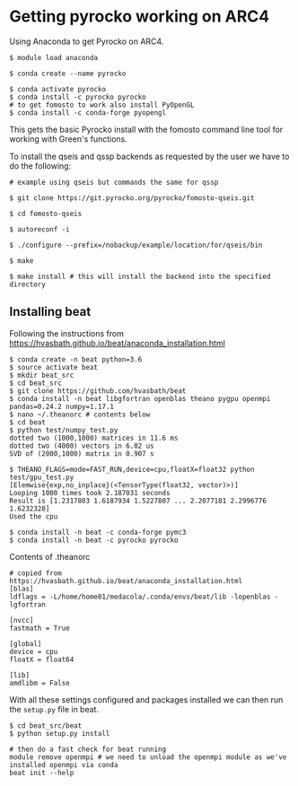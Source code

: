 # Getting pyrocko working on ARC4

Using Anaconda to get Pyrocko on ARC4.

```{bash}
$ module load anaconda

$ conda create --name pyrocko

$ conda activate pyrocko
$ conda install -c pyrocko pyrocko
# to get fomosto to work also install PyOpenGL
$ conda install -c conda-forge pyopengl
```

This gets the basic Pyrocko install with the fomosto command line tool for working with Green's functions.

To install the qseis and qssp backends as requested by the user we have to do the following:

```{bash}
# example using qseis but commands the same for qssp

$ git clone https://git.pyrocko.org/pyrocko/fomosto-qseis.git

$ cd fomosto-qseis

$ autoreconf -i 

$ ./configure --prefix=/nobackup/example/location/for/qseis/bin

$ make

$ make install # this will install the backend into the specified directory

```

## Installing beat

Following the instructions from https://hvasbath.github.io/beat/anaconda_installation.html

```{bash}
$ conda create -n beat python=3.6
$ source activate beat
$ mkdir beat_src
$ cd beat_src
$ git clone https://github.com/hvasbath/beat
$ conda install -n beat libgfortran openblas theano pygpu openmpi pandas=0.24.2 numpy=1.17.1
$ nano ~/.theanorc # contents below
$ cd beat
$ python test/numpy_test.py
dotted two (1000,1000) matrices in 11.6 ms
dotted two (4000) vectors in 6.02 us
SVD of (2000,1000) matrix in 0.907 s

$ THEANO_FLAGS=mode=FAST_RUN,device=cpu,floatX=float32 python test/gpu_test.py     
[Elemwise{exp,no_inplace}(<TensorType(float32, vector)>)]
Looping 1000 times took 2.187031 seconds
Result is [1.2317803 1.6187934 1.5227807 ... 2.2077181 2.2996776 1.6232328]
Used the cpu

$ conda install -n beat -c conda-forge pymc3
$ conda install -n beat -c pyrocko pyrocko

```

Contents of .theanorc

```{bash}
# copied from https://hvasbath.github.io/beat/anaconda_installation.html
[blas]
ldflags = -L/home/home01/medacola/.conda/envs/beat/lib -lopenblas -lgfortran

[nvcc]
fastmath = True

[global]
device = cpu
floatX = float64

[lib]
amdlibm = False

```

With all these settings configured and packages installed we can then run the `setup.py` file in beat.

```{bash}
$ cd beat_src/beat
$ python setup.py install

# then do a fast check for beat running
module remove openmpi # we need to unload the openmpi module as we've installed openmpi via conda
beat init --help
```
